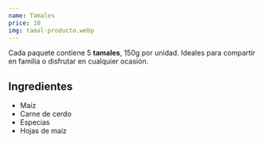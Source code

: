 ```yaml
---
name: Tamales
price: 10
img: tamal-producto.webp
---
```


Cada paquete contiene 5 **tamales**, 150g por unidad. Ideales para compartir en familia o disfrutar en cualquier ocasión.

## **Ingredientes**

- Maíz
- Carne de cerdo
- Especias
- Hojas de maíz
